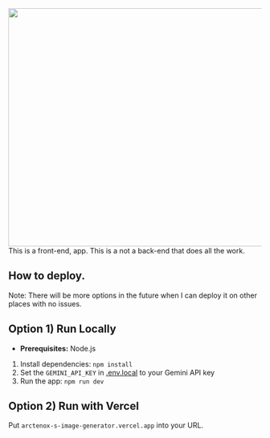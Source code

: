 <div align="center">
<img width="1200" height="475" alt="GHBanner" src="https://github.com/user-attachments/assets/0aa67016-6eaf-458a-adb2-6e31a0763ed6" />
</div>
This is a front-end, app. This is a not a back-end that does all the work.

## How to deploy.

Note: There will be more options in the future when I can deploy it on other places with no issues.

## Option 1) Run Locally

- **Prerequisites:**  Node.js

1. Install dependencies:
   `npm install`
2. Set the `GEMINI_API_KEY` in [.env.local](.env.local) to your Gemini API key
3. Run the app:
   `npm run dev`
   
## Option 2) Run with Vercel
   
Put `arctenox-s-image-generator.vercel.app` into your URL.
